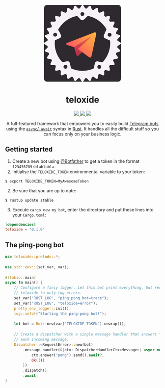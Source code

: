 <div align="center">
  <img src="ICON.png" width="250"/>
  <h1>teloxide</h1>
  
  <a href="https://docs.rs/teloxide/">
    <img src="https://img.shields.io/badge/docs.rs-v0.1.0-blue.svg">
  </a>
  <a href="https://github.com/teloxide/teloxide/actions">
    <img src="https://github.com/teloxide/teloxide/workflows/Continuous%20integration/badge.svg">
  </a>
  <a href="https://crates.io/crates/teloxide">
    <img src="https://img.shields.io/badge/crates.io-v0.1.0-orange.svg">
  </a>
  
  A full-featured framework that empowers you to easily build [Telegram bots](https://telegram.org/blog/bot-revolution) using the [`async`/`.await`](https://rust-lang.github.io/async-book/01_getting_started/01_chapter.html) syntax in [Rust](https://www.rust-lang.org/). It handles all the difficult stuff so you can focus only on your business logic.
</div>

## Getting started
 1. Create a new bot using [@Botfather](https://t.me/botfather) to get a token in the format `123456789:blablabla`.
 2. Initialise the `TELOXIDE_TOKEN` environmental variable to your token:
```bash
$ export TELOXIDE_TOKEN=MyAwesomeToken
```
 2. Be sure that you are up to date:
```bash
$ rustup update stable
```

 3. Execute `cargo new my_bot`, enter the directory and put these lines into your `Cargo.toml`:
```toml
[dependencies]
teloxide = "0.1.0"
```

## The ping-pong bot
```rust
use teloxide::prelude::*;

use std::env::{set_var, var};

#[tokio::main]
async fn main() {
    // Configure a fancy logger. Let this bot print everything, but restrict
    // teloxide to only log errors.
    set_var("RUST_LOG", "ping_pong_bot=trace");
    set_var("RUST_LOG", "teloxide=error");
    pretty_env_logger::init();
    log::info!("Starting the ping-pong bot!");

    let bot = Bot::new(var("TELOXIDE_TOKEN").unwrap());

    // Create a dispatcher with a single message handler that answers "pong" to
    // each incoming message.
    Dispatcher::<RequestError>::new(bot)
        .message_handler(&|ctx: DispatcherHandlerCtx<Message>| async move {
            ctx.answer("pong").send().await?;
            Ok(())
        })
        .dispatch()
        .await;
}
```
